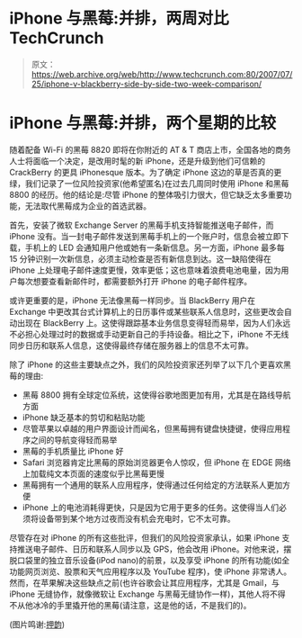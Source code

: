 # iPhone 与黑莓:并排，两周对比 TechCrunch

> 原文：<https://web.archive.org/web/http://www.techcrunch.com:80/2007/07/25/iphone-v-blackberry-side-by-side-two-week-comparison/>

# iPhone 与黑莓:并排，两个星期的比较

随着配备 Wi-Fi 的黑莓 8820 即将在你附近的 AT & T 商店上市，全国各地的商务人士将面临一个决定，是改用时髦的新 iPhone，还是升级到他们可信赖的 CrackBerry 的更具 iPhonesque 版本。为了确定 iPhone 这边的草是否真的更绿，我们记录了一位风险投资家(他希望匿名)在过去几周同时使用 iPhone 和黑莓 8800 的经历。他的结论是:尽管 iPhone 的整体吸引力很大，但它缺乏太多重要功能，无法取代黑莓成为企业的首选武器。

首先，安装了微软 Exchange Server 的黑莓手机支持智能推送电子邮件，而 iPhone 没有。当一封电子邮件发送到黑莓手机上的一个账户时，信息会被立即下载，手机上的 LED 会通知用户他或她有一条新信息。另一方面，iPhone 最多每 15 分钟识别一次新信息，必须主动检查是否有新信息到达。这一缺陷使得在 iPhone 上处理电子邮件速度更慢，效率更低；这也意味着浪费电池电量，因为用户每次想要查看新邮件时，都需要额外打开 iPhone 的电子邮件程序。

 [](https://web.archive.org/web/20221122154454/https://beta.techcrunch.com/wp-content/uploads/2007/07/iphone_blackberry_chart.gif) 或许更重要的是，iPhone 无法像黑莓一样同步。当 BlackBerry 用户在 Exchange 中更改其台式计算机上的日历事件或某些联系人信息时，这些更改会自动出现在 BlackBerry 上。这使得跟踪基本业务信息变得轻而易举，因为人们永远不必担心处理过时的数据或手动更新自己的手持设备。相比之下，iPhone 不无线同步日历和联系人信息，这使得最终存储在服务器上的信息不太可靠。

除了 iPhone 的这些主要缺点之外，我们的风险投资家还列举了以下几个更喜欢黑莓的理由:

*   黑莓 8800 拥有全球定位系统，这使得谷歌地图更加有用，尤其是在路线导航方面
*   iPhone 缺乏基本的剪切和粘贴功能
*   尽管苹果以卓越的用户界面设计而闻名，但黑莓拥有键盘快捷键，使得应用程序之间的导航变得轻而易举
*   黑莓的手机质量比 iPhone 好
*   Safari 浏览器肯定比黑莓的原始浏览器更令人惊叹，但 iPhone 在 EDGE 网络上加载纯文本页面的速度似乎比黑莓更慢
*   黑莓拥有一个通用的联系人应用程序，使得通过任何给定的方法联系人更加方便
*   iPhone 上的电池消耗得更快，只是因为它用于更多的任务。这使得当人们必须将设备带到某个地方过夜而没有机会充电时，它不太可靠。

尽管存在对 iPhone 的所有这些批评，但我们的风险投资家承认，如果 iPhone 支持推送电子邮件、日历和联系人同步以及 GPS，他会改用 iPhone。对他来说，摆脱口袋里的独立音乐设备(iPod nano)的前景，以及享受 iPhone 的所有功能(如全功能网页浏览、股票和天气应用程序以及 YouTube 程序)，使 iPhone 非常诱人。然而，在苹果解决这些缺点之前(也许谷歌会让其应用程序，尤其是 Gmail，与 iPhone 无缝协作，就像微软让 Exchange 与黑莓无缝协作一样)，其他人将不得不从他冰冷的手里撬开他的黑莓(请注意，这是他的话，不是我们的)。

(图片鸣谢:[押韵](https://web.archive.org/web/20221122154454/http://rhysy.plexersoft.com/Explosion%20test%202e.jpg))